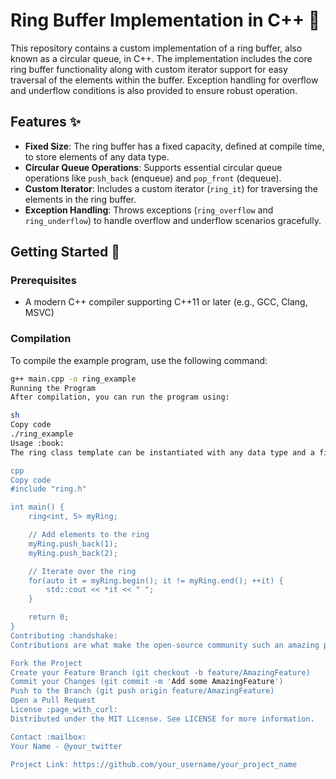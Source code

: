 # Ring Buffer Implementation in C++ :ring:

This repository contains a custom implementation of a ring buffer, also known as a circular queue, in C++. The implementation includes the core ring buffer functionality along with custom iterator support for easy traversal of the elements within the buffer. Exception handling for overflow and underflow conditions is also provided to ensure robust operation.

## Features :sparkles:

- **Fixed Size**: The ring buffer has a fixed capacity, defined at compile time, to store elements of any data type.
- **Circular Queue Operations**: Supports essential circular queue operations like `push_back` (enqueue) and `pop_front` (dequeue).
- **Custom Iterator**: Includes a custom iterator (`ring_it`) for traversing the elements in the ring buffer.
- **Exception Handling**: Throws exceptions (`ring_overflow` and `ring_underflow`) to handle overflow and underflow scenarios gracefully.

## Getting Started :rocket:

### Prerequisites

- A modern C++ compiler supporting C++11 or later (e.g., GCC, Clang, MSVC)

### Compilation

To compile the example program, use the following command:

```sh
g++ main.cpp -o ring_example
Running the Program
After compilation, you can run the program using:

sh
Copy code
./ring_example
Usage :book:
The ring class template can be instantiated with any data type and a fixed capacity. Here's a quick example:

cpp
Copy code
#include "ring.h"

int main() {
    ring<int, 5> myRing;

    // Add elements to the ring
    myRing.push_back(1);
    myRing.push_back(2);

    // Iterate over the ring
    for(auto it = myRing.begin(); it != myRing.end(); ++it) {
        std::cout << *it << " ";
    }

    return 0;
}
Contributing :handshake:
Contributions are what make the open-source community such an amazing place to learn, inspire, and create. Any contributions you make are greatly appreciated.

Fork the Project
Create your Feature Branch (git checkout -b feature/AmazingFeature)
Commit your Changes (git commit -m 'Add some AmazingFeature')
Push to the Branch (git push origin feature/AmazingFeature)
Open a Pull Request
License :page_with_curl:
Distributed under the MIT License. See LICENSE for more information.

Contact :mailbox:
Your Name - @your_twitter

Project Link: https://github.com/your_username/your_project_name
